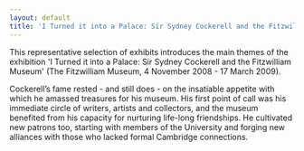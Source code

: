 ```yaml
---
layout: default
title: 'I Turned it into a Palace: Sir Sydney Cockerell and the Fitzwilliam Museum'
---
```

This representative selection of exhibits introduces the main themes of the exhibition 'I Turned it into a Palace: Sir Sydney Cockerell and the Fitzwilliam Museum' (The Fitzwilliam Museum, 4 November 2008 - 17 March 2009).

Cockerell’s fame rested - and still does - on the insatiable appetite with which he amassed treasures for his museum. His first point of call was his immediate circle of writers, artists and collectors, and the museum benefited from his capacity for nurturing life-long friendships. He cultivated new patrons too, starting with members of the University and forging new alliances with those who lacked formal Cambridge connections.
